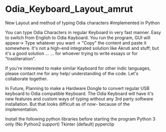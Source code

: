 # Odia_Keyboard_Layout_amrut
New Layout and method of typing Odia characters 
#implemented in Python

You can type Odia Characters in regular Keyboard in very fast manner. 
Easy to switch from English to Odia Kayboard.
You run the program, GUI will appear-> Type whatever you want -> "Copy" the content and paste it somewhere.
It's not a high-end integrated solution like Akruti and stuff; but it's a good solution ...
     ... for whoever trying to write essays or for "trasliteration".

If you're interested to make similar Kayboard for other indic languages, please contact me for any help/ understanding of the code. Let's collaborate together.



In Future, Planning to make a Hardware Dongle to convert regular USB keyboard to Odia compatible Keyboard.
The Odia Keyboard will have it's new features and custom ways of typing without any 3rd party software installation.
But that looks  difficult as of now- because of the implementation.


Install the following python libraries before starting the program
Python 3 only (No Python2 support)
Tkinter (default)
pyperclip

